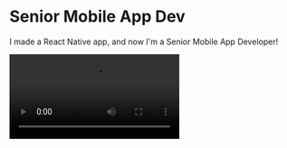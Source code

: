 # Senior Mobile App Dev

I made a React Native app, and now I'm a Senior Mobile App Developer!

![](https://media.giphy.com/media/xT1Ra7z0duOnbESlqM/source.mp4)
